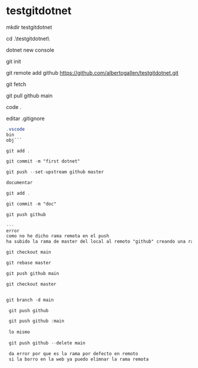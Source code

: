 # testgitdotnet

mkdir testgitdotnet

cd .\testgitdotnet\

dotnet new console

git init

git remote add github https://github.com/albertogallen/testgitdotnet.git

git fetch

git pull github main

code .

editar .gitignore

```.vs
.vscode
bin
obj```

git add .

git commit -m "first dotnet"

git push --set-upstream github master

documentar

git add .

git commit -m "doc"

git push github

--- 
error 
como no he dicho rama remota en el push 
ha subido la rama de master del local al remoto "github" creando una rama nueva en remoto teniendo dos la master y la main

git checkout main

git rebase master

git push github main

git checkout master


git branch -d main

 git push github

 git push github :main
 
 lo mismo
 
 git push github --delete main

 da error por que es la rama por defecto en remoto
 si la borro en la web ya puedo elimnar la rama remota
